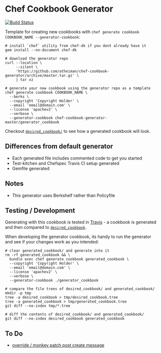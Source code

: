 # Chef Cookbook Generator

[![Build Status](https://travis-ci.org/atheiman/chef-cookbook-generator.svg?branch=master)](https://travis-ci.org/atheiman/chef-cookbook-generator)

Template for creating new cookbooks with `chef generate cookbook COOKBOOK_NAME --generator-cookbook`:

```shell
# install `chef` utility from chef-dk if you dont already have it
gem install --no-document chef-dk

# download the generator repo
curl --location \
     --silent \
     'https://github.com/atheiman/chef-cookbook-generator/archive/master.tar.gz' \
     | tar xz

# generate your new cookbook using the generator repo as a template
chef generate cookbook COOKBOOK_NAME \
  --berks \
  --copyright 'Copyright Holder' \
  --email 'email@domain.com' \
  --license 'apachev2' \
  --verbose \
  --generator-cookbook chef-cookbook-generator-master/generator_cookbook
```

Checkout [`desired_cookbook/`](./desired_cookbook/) to see how a generated cookbook will look.

## Differences from default generator

- Each generated file includes commented code to get you started
- Test-kitchen and Chefspec Travis CI setup generated
- Gemfile generated

## Notes

- This generator uses Berkshelf rather than Policyfile

## Testing / Development

Generating with this cookbook is tested in [Travis](https://travis-ci.org/atheiman/chef-cookbook-generator/) - a cookbook is generated and then compared to [`desired_cookbook`](./desired_cookbook/).

When developing the generator cookbook, its handy to run the generator and see if your changes work as you intended:

```shell
# clear generated_cookbook/ and generate into it
rm -rf generated_cookbook && \
  bundle exec chef generate cookbook generated_cookbook \
  --copyright 'Copyright Holder' \
  --email 'email@domain.com' \
  --license 'apachev2' \
  --verbose \
  --generator-cookbook ./generator_cookbook

# compare the file trees of desired_cookbook/ and generated_cookbook/
mkdir -p tmp
tree -a desired_cookbook > tmp/desired_cookbook.tree
tree -a generated_cookbook > tmp/generated_cookbook.tree
git diff --no-index tmp/*.tree

# diff the contents of desired_cookbook/ and generated_cookbook/
git diff --no-index desired_cookbook generated_cookbook
```

## To Do

- [override / monkey patch post create message](https://github.com/chef/chef-dk/blob/master/lib/chef-dk/command/generator_commands/cookbook.rb#L100)
